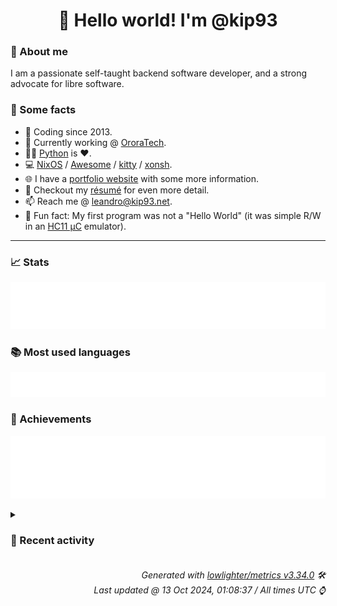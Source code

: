 <!-- README template, populated using this action:
     https://github.com/kip93/kip93/blob/main/.github/workflows/readme.yml. -->

<h1 align="center">👋 Hello world! I'm @kip93</h1> <!-- LOGIN => username -->

### 👤 About me

I am a passionate self-taught backend software developer, and a strong advocate for libre software.


### 💬 Some facts

* 📅 Coding since 2013.
* 💼 Currently working @ [OroraTech](https://ororatech.com/).
* 👨‍💻 [Python](https://github.com/search?q=user%3Akip93&l=python) is ❤️. <!-- LOGIN => username -->
* 💻 [NixOS](https://github.com/NixOS/) /
     [Awesome](https://github.com/awesomeWM/) /
     [kitty](https://github.com/kovidgoyal/kitty/) /
     [xonsh](https://github.com/xonsh/).
* 🌐 I have a [portfolio website](https://kip93.net/) with some more information.
* 📝 Checkout my [résumé](https://kip93.net/resume/) for even more detail.
* 📫 Reach me @ [leandro@kip93.net](mailto:leandro@kip93.net).
* 🎲 Fun fact: My first program was not a "Hello World" (it was simple R/W in an [HC11 µC](https://en.wikipedia.org/wiki/68HC11) emulator).


-----------------------------------------------------------------------------------------------------------------------


### 📈 Stats

![](./stats.svg)


### 📚 Most used languages <!-- by percentage, in decreasing order -->

![](./languages.svg)


### 🏅 Achievements

![](./achievements.svg)


<details> <!-- Last activity -->
<!-- Almost verbatim copy of https://github.com/lowlighter/metrics/blob/latest/source/templates/markdown/partials/activity.ejs, but restructured to be foldable. -->
<summary><h3>📰 Recent activity</h3></summary>

* ➡️ Pushed 10000 commits in [kip93/nixpkgs](https://github.com/kip93/nixpkgs) on branch `chore/calibre-web-ldap`
  * [#9e70960](https://github.com/kip93/nixpkgs/commit/9e70960) p3x-onenote: 2023.4.117 -&gt; 2024.10.110 (#346490)
  * [#e3f04ae](https://github.com/kip93/nixpkgs/commit/e3f04ae) python312Packages.pyeconet: 0.1.22 -&gt; 0.1.23

Diff: https://github.com/w1ll1am23/pyeconet/compare/refs/tags/v0.1.22...v0.1.23

Changelog: https://github.com/w1ll1am23/pyeconet/releases/tag/v0.1.23
  * [#55dd815](https://github.com/kip93/nixpkgs/commit/55dd815) python312Packages.pysml: 0.1.3 -&gt; 0.1.4

Diff: https://github.com/mtdcr/pysml/compare/refs/tags/0.1.3...0.1.4
  * [#d9c9aa3](https://github.com/kip93/nixpkgs/commit/d9c9aa3) yt-dlp: 2024.9.27 -&gt; 2024.10.7 (#347247)
  * [#10ea84d](https://github.com/kip93/nixpkgs/commit/10ea84d) vimPlugins.nvim-treesitter: update grammars
  * [#aa6af57](https://github.com/kip93/nixpkgs/commit/aa6af57) vimPlugins: update on 2024-10-07
  * [#e8200a3](https://github.com/kip93/nixpkgs/commit/e8200a3) luaPackages: update on 2024-10-07
  * [#e0268f7](https://github.com/kip93/nixpkgs/commit/e0268f7) gitleaks: 8.20.0 -&gt; 8.20.1 (#347250)
  * [#a6e7e8d](https://github.com/kip93/nixpkgs/commit/a6e7e8d) ggshield: 1.32.0 -&gt; 1.32.1 (#347251)
  * [#c82c1ea](https://github.com/kip93/nixpkgs/commit/c82c1ea) metasploit: 6.4.28 -&gt; 6.4.29 (#347252)
  * [#719ef91](https://github.com/kip93/nixpkgs/commit/719ef91) python311Packages.llama-index-core: 0.11.14 -&gt; 0.11.16

Diff: https://github.com/run-llama/llama_index/compare/refs/tags/v0.11.14...v0.11.16

Changelog: https://github.com/run-llama/llama_index/blob/0.11.16/CHANGELOG.md
  * [#829927f](https://github.com/kip93/nixpkgs/commit/829927f) forbidden: 12.5 -&gt; 12.6 (#346643)
  * [#af8cdb4](https://github.com/kip93/nixpkgs/commit/af8cdb4) elementary-xfce-icon-theme: 0.19 -&gt; 0.20 (#347240)
  * [#f937138](https://github.com/kip93/nixpkgs/commit/f937138) python312Packages.mailchecker: 6.0.9 -&gt; 6.0.11

Changelog: https://github.com/FGRibreau/mailchecker/blob/v6.0.11/CHANGELOG.md
  * [#a97373a](https://github.com/kip93/nixpkgs/commit/a97373a) azure-cli: install completions for all shells (#346715)
  * [#2d63d9a](https://github.com/kip93/nixpkgs/commit/2d63d9a) python311Packages.llama-index-multi-modal-llms-openai: 0.2.1 -&gt; 0.2.2
  * [#e17b42a](https://github.com/kip93/nixpkgs/commit/e17b42a) python311Packages.llama-index-llms-openai: 0.2.9 -&gt; 0.2.12
  * [#2d17cb8](https://github.com/kip93/nixpkgs/commit/2d17cb8) python311Packages.llama-parse: 0.5.6 -&gt; 0.5.7
  * [#9eb7308](https://github.com/kip93/nixpkgs/commit/9eb7308) python311Packages.llama-cloud: 0.0.17 -&gt; 0.1.2
  * [#48469bc](https://github.com/kip93/nixpkgs/commit/48469bc) python311Packages.llama-index-embeddings-gemini: 0.2.0 -&gt; 0.2.1
  * *On 12 Oct 2024, 12:09:20*
* ➡️ Pushed 1083 commits in [kip93/nixpkgs](https://github.com/kip93/nixpkgs) on branch `master`
  * [#1dc34aa](https://github.com/kip93/nixpkgs/commit/1dc34aa) steamtinkerlaunch: add steamcompattool output

This makes it possible to integrate this into our steam derivation&#39;s
extraCompatPackages
  * [#309fcf6](https://github.com/kip93/nixpkgs/commit/309fcf6) steamtinkerlaunch: don&#39;t wrap in order to preserve $0

Fixes https://github.com/NixOS/nixpkgs/issues/295902
  * [#0fc7b44](https://github.com/kip93/nixpkgs/commit/0fc7b44) dropbox: add libGL to the FHS environment

dropbox v209 has stopped shipping libGL.so, which causes a crash on startup if it&#39;s missing and $DISPLAY is set.
  * [#0d02f0b](https://github.com/kip93/nixpkgs/commit/0d02f0b) chrpath: 0.16 -&gt; 0.17

https://codeberg.org/pere/chrpath/releases/tag/release-0.17

The project moved to Codeberg since Alioth shut down.
  * [#70ac601](https://github.com/kip93/nixpkgs/commit/70ac601) ladybird: 0-unstable-2024-09-21 -&gt; 0-unstable-2024-10-05
  * [#6bb12ac](https://github.com/kip93/nixpkgs/commit/6bb12ac) llvmPackages_19.libclc: fix formatting
  * [#a80f2c1](https://github.com/kip93/nixpkgs/commit/a80f2c1) llvmPackages_19.libclc: fix building
  * [#db45f30](https://github.com/kip93/nixpkgs/commit/db45f30) spirv-llvm-translator: fix formatting
  * [#8bad509](https://github.com/kip93/nixpkgs/commit/8bad509) spirv-llvm-translator: fix building with llvm 19
  * [#ff47379](https://github.com/kip93/nixpkgs/commit/ff47379) pkgs/top-level/aliases.nix: add clang19Stdenv and clang-tools_19
  * [#3b465e8](https://github.com/kip93/nixpkgs/commit/3b465e8) ssdfs-utils: 4.45 -&gt; 4.46
  * [#8761a97](https://github.com/kip93/nixpkgs/commit/8761a97) qdiskinfo: add themes
  * [#acf163b](https://github.com/kip93/nixpkgs/commit/acf163b) metacubexd: 1.150.0 -&gt; 1.151.0
  * [#f724bee](https://github.com/kip93/nixpkgs/commit/f724bee) {qbittorrent, qbittorrent-nox}: add mainProgram
  * [#ac9677e](https://github.com/kip93/nixpkgs/commit/ac9677e) python312Packages.grpcio-testing: 1.65.4 -&gt; 1.66.2

Diff: grpc/grpc@v1.65.4...v1.66.2

Changelog: https://github.com/grpc/grpc/releases/tag/v1.66.2
  * [#7943dad](https://github.com/kip93/nixpkgs/commit/7943dad) python312Packages.drf-yasg: refactor
  * [#7c0d61b](https://github.com/kip93/nixpkgs/commit/7c0d61b) python312Packages.xml2rfc: clean up dependencies
  * [#cb7699b](https://github.com/kip93/nixpkgs/commit/cb7699b) python312Packages.xml2rfc: switch to pypa builder
  * [#dc2ce3b](https://github.com/kip93/nixpkgs/commit/dc2ce3b) python312Packages.requests-unixsocket2: init at 0.4.2

requests-unixsocket2 is a dependency of azure-iot-device Python package
  * [#5530bac](https://github.com/kip93/nixpkgs/commit/5530bac) maintainers: add mikut
  * *On 12 Oct 2024, 11:58:25*
* 💬 Commented on [#10153 git-lfs support](https://github.com/NixOS/nix/issues/10153) from [NixOS/nix](https://github.com/NixOS/nix)
  * *On 10 Oct 2024, 15:11:11*
* 💬 Commented on [#293002 python311Packages.flask-simpleldap: init at 2.0.0](https://github.com/NixOS/nixpkgs/pull/293002) from [NixOS/nixpkgs](https://github.com/NixOS/nixpkgs)
  * *On 8 Oct 2024, 22:53:25*
</details>


<h6 align="right"><em>
    Generated with <a href="https://github.com/lowlighter/metrics/tree/latest/">lowlighter/metrics v3.34.0</a> 🛠️<br> <!-- VERSION => MAJOR.minor.patch -->
    Last updated @ 13 Oct 2024, 01:08:37 / All times UTC ⌚ <!-- meta.generated => DD/MM/YYYY, hh:mm -->
</em></h6>
